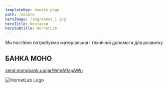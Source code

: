```yaml
---
templateKey: donate-page
path: /donate
heroImage: /img/about_1.jpg
heroTitle: Контакти
heroSubtitle: HornetLab
---
```


Ми постійно потребуємо матеріальної і технічної допомоги для розвитку

## БАНКА МОНО

<a href="https://send.monobank.ua/jar/9mVARzpAWu" target="_blank" rel="noopener noreferrer">send.monobank.ua/jar/9mVARzpAWu</a>

![HornetLab Logo](/img/hornetlub_logo_v1.jpg)
